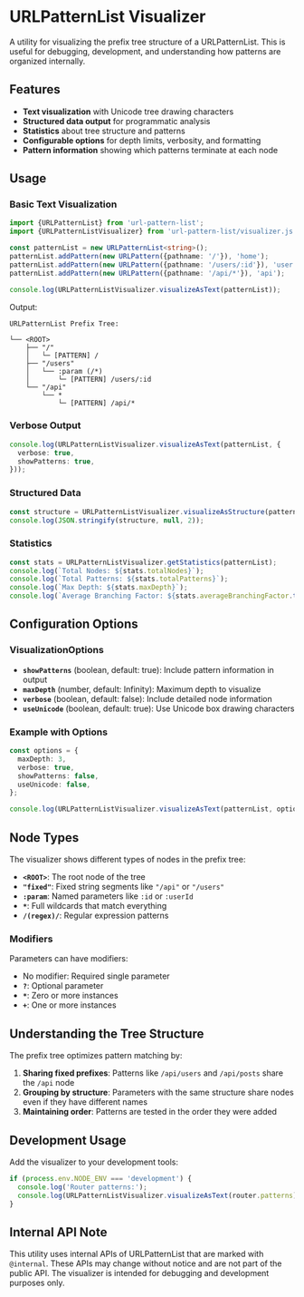 # URLPatternList Visualizer

A utility for visualizing the prefix tree structure of a URLPatternList. This is useful for debugging, development, and understanding how patterns are organized internally.

## Features

- **Text visualization** with Unicode tree drawing characters
- **Structured data output** for programmatic analysis 
- **Statistics** about tree structure and patterns
- **Configurable options** for depth limits, verbosity, and formatting
- **Pattern information** showing which patterns terminate at each node

## Usage

### Basic Text Visualization

```ts
import {URLPatternList} from 'url-pattern-list';
import {URLPatternListVisualizer} from 'url-pattern-list/visualizer.js';

const patternList = new URLPatternList<string>();
patternList.addPattern(new URLPattern({pathname: '/'}), 'home');
patternList.addPattern(new URLPattern({pathname: '/users/:id'}), 'user');
patternList.addPattern(new URLPattern({pathname: '/api/*'}), 'api');

console.log(URLPatternListVisualizer.visualizeAsText(patternList));
```

Output:
```
URLPatternList Prefix Tree:

└── <ROOT>
    ├── "/"
    │   └─ [PATTERN] /
    ├── "/users"
    │   └── :param (/*)
    │       └─ [PATTERN] /users/:id
    └── "/api"
        └── *
            └─ [PATTERN] /api/*
```

### Verbose Output

```ts
console.log(URLPatternListVisualizer.visualizeAsText(patternList, {
  verbose: true,
  showPatterns: true,
}));
```

### Structured Data

```ts
const structure = URLPatternListVisualizer.visualizeAsStructure(patternList);
console.log(JSON.stringify(structure, null, 2));
```

### Statistics

```ts
const stats = URLPatternListVisualizer.getStatistics(patternList);
console.log(`Total Nodes: ${stats.totalNodes}`);
console.log(`Total Patterns: ${stats.totalPatterns}`);
console.log(`Max Depth: ${stats.maxDepth}`);
console.log(`Average Branching Factor: ${stats.averageBranchingFactor.toFixed(2)}`);
```

## Configuration Options

### VisualizationOptions

- **`showPatterns`** (boolean, default: true): Include pattern information in output
- **`maxDepth`** (number, default: Infinity): Maximum depth to visualize
- **`verbose`** (boolean, default: false): Include detailed node information
- **`useUnicode`** (boolean, default: true): Use Unicode box drawing characters

### Example with Options

```ts
const options = {
  maxDepth: 3,
  verbose: true,
  showPatterns: false,
  useUnicode: false,
};

console.log(URLPatternListVisualizer.visualizeAsText(patternList, options));
```

## Node Types

The visualizer shows different types of nodes in the prefix tree:

- **`<ROOT>`**: The root node of the tree
- **`"fixed"`**: Fixed string segments like `"/api"` or `"/users"`
- **`:param`**: Named parameters like `:id` or `:userId`
- **`*`**: Full wildcards that match everything
- **`/(regex)/`**: Regular expression patterns

### Modifiers

Parameters can have modifiers:
- No modifier: Required single parameter
- **`?`**: Optional parameter
- **`*`**: Zero or more instances
- **`+`**: One or more instances

## Understanding the Tree Structure

The prefix tree optimizes pattern matching by:

1. **Sharing fixed prefixes**: Patterns like `/api/users` and `/api/posts` share the `/api` node
2. **Grouping by structure**: Parameters with the same structure share nodes even if they have different names
3. **Maintaining order**: Patterns are tested in the order they were added

## Development Usage

Add the visualizer to your development tools:

```ts
if (process.env.NODE_ENV === 'development') {
  console.log('Router patterns:');
  console.log(URLPatternListVisualizer.visualizeAsText(router.patterns));
}
```

## Internal API Note

This utility uses internal APIs of URLPatternList that are marked with `@internal`. These APIs may change without notice and are not part of the public API. The visualizer is intended for debugging and development purposes only.
